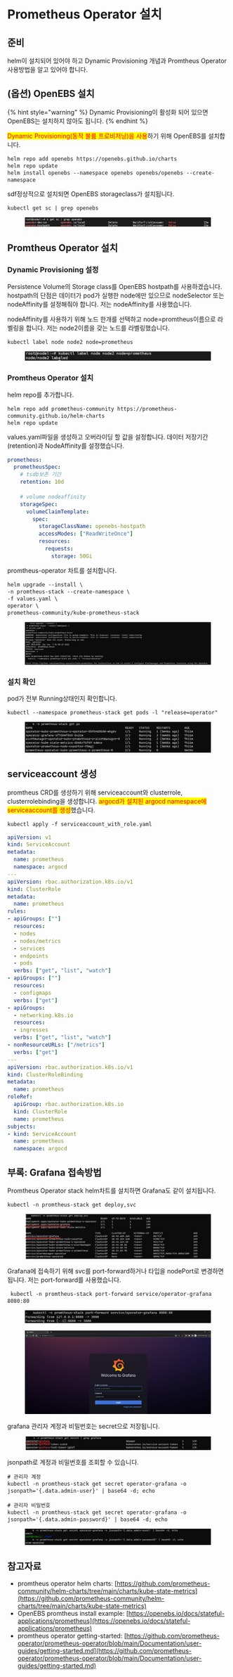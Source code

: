 # Prometheus Operator 설치

## 준비

helm이 설치되어 있어야 하고 Dynamic Provisioning 개념과 Promtheus Operator 사용방법을 알고 있어야 합니다.



## (옵션) OpenEBS 설치

{% hint style="warning" %}
Dynamic Provisioning이 활성화 되어 있으면 OpenEBS는 설치하지 않아도 됩니다.
{% endhint %}

<mark style="color:red;">Dynamic Provisioning(동적 불륨 프로비저닝)을 사용</mark>하기 위해 OpenEBS를 설치합니다.

```shell
helm repo add openebs https://openebs.github.io/charts
helm repo update
helm install openebs --namespace openebs openebs/openebs --create-namespace
```



sdf정상적으로 설치되면 OpenEBS storageclass가 설치됩니다.

```shell
kubectl get sc | grep openebs
```

<figure><img src="../.gitbook/assets/image (11).png" alt=""><figcaption></figcaption></figure>



## Promtheus Operator 설치

### Dynamic Provisioning 설정

Persistence Volume의 Storage class를 OpenEBS hostpath를 사용하겠습니다. hostpath의 단점은 데이터가 pod가 실행한 node에만 있으므로 nodeSelector 또는 nodeAffinity를 설정해줘야 합니다.  저는 nodeAffinity를 사용했습니다.



nodeAffinity를 사용하기 위해 노드 한개를 선택하고 node=promtheus이름으로 라벨링을 합니다. 저는 node2이름을 갖는 노드를 라벨링했습니다.

```shell
kubectl label node node2 node=prometheus
```

<figure><img src="../.gitbook/assets/image (15).png" alt=""><figcaption></figcaption></figure>

### Promtheus Operator 설치

helm repo를 추가합니다.

```shell
helm repo add prometheus-community https://prometheus-community.github.io/helm-charts
helm repo update
```



values.yaml파일을 생성하고 오버라이딩 할 값을 설정합니다. 데이터 저장기간(retention)과 NodeAffinity를 설정했습니다.

```yaml
prometheus:
  prometheusSpec:
    # tsdb보존 기간
    retention: 10d

    # volume nodeaffinity
    storageSpec:
      volumeClaimTemplate:
        spec:
          storageClassName: openebs-hostpath
          accessModes: ["ReadWriteOnce"]
          resources:
            requests:
              storage: 50Gi
```



promtheus-operator 차트를 설치합니다.

```shell
helm upgrade --install \
-n promtheus-stack --create-namespace \
-f values.yaml \
operator \
prometheus-community/kube-prometheus-stack
```

<figure><img src="../.gitbook/assets/image (115).png" alt=""><figcaption></figcaption></figure>

### 설치 확인

pod가 전부 Running상태인지 확인합니다.

```shell
kubectl --namespace prometheus-stack get pods -l "release=operator"
```

<figure><img src="../.gitbook/assets/image (26).png" alt=""><figcaption></figcaption></figure>



## serviceaccount 생성

promtheus CRD를 생성하기 위해 serviceaccount와 clusterrole, clusterrolebinding을 생성합니다. <mark style="color:red;">argocd가 설치된 argocd namespace에 serviceaccount를 생성</mark>했습니다.

```
kubectl apply -f serviceaccount_with_role.yaml
```

```yaml
apiVersion: v1
kind: ServiceAccount
metadata:
  name: prometheus
  namespace: argocd
---
apiVersion: rbac.authorization.k8s.io/v1
kind: ClusterRole
metadata:
  name: prometheus
rules:
- apiGroups: [""]
  resources:
  - nodes
  - nodes/metrics
  - services
  - endpoints
  - pods
  verbs: ["get", "list", "watch"]
- apiGroups: [""]
  resources:
  - configmaps
  verbs: ["get"]
- apiGroups:
  - networking.k8s.io
  resources:
  - ingresses
  verbs: ["get", "list", "watch"]
- nonResourceURLs: ["/metrics"]
  verbs: ["get"]
---
apiVersion: rbac.authorization.k8s.io/v1
kind: ClusterRoleBinding
metadata:
  name: prometheus
roleRef:
  apiGroup: rbac.authorization.k8s.io
  kind: ClusterRole
  name: prometheus
subjects:
- kind: ServiceAccount
  name: prometheus
  namespace: argocd
```



## 부록: Grafana 접속방법

Promtheus Operator stack helm차트를 설치하면 Grafana도 같이 설치됩니다.

```
kubectl -n promtheus-stack get deploy,svc
```

<figure><img src="../.gitbook/assets/image (53).png" alt=""><figcaption></figcaption></figure>

Grafana에 접속하기 위해 svc를 port-forward하거나 타입을 nodePort로 변경하면 됩니다. 저는 port-forward를 사용했습니다.

```shell
 kubectl -n promtheus-stack port-forward service/operator-grafana 8080:80
```

<figure><img src="../.gitbook/assets/image (71).png" alt=""><figcaption></figcaption></figure>

<figure><img src="../.gitbook/assets/image (50).png" alt=""><figcaption></figcaption></figure>



grafana 관리자 계정과 비밀번호는 secret으로 저장됩니다.

<figure><img src="../.gitbook/assets/image (45).png" alt=""><figcaption></figcaption></figure>



jsonpath로 계정과 비밀번호를 조회할 수 있습니다.

```
# 관리자 계정
kubectl -n promtheus-stack get secret operator-grafana -o jsonpath='{.data.admin-user}' | base64 -d; echo

# 관리자 비밀번호
kubectl -n promtheus-stack get secret operator-grafana -o jsonpath='{.data.admin-password}' | base64 -d; echo
```

<figure><img src="../.gitbook/assets/image (37).png" alt=""><figcaption></figcaption></figure>

## 참고자료

* promtheus operator helm charts: [https://github.com/prometheus-community/helm-charts/tree/main/charts/kube-state-metrics](https://github.com/prometheus-community/helm-charts/tree/main/charts/kube-state-metrics)
* OpenEBS promtheus install example: [https://openebs.io/docs/stateful-applications/prometheus](https://openebs.io/docs/stateful-applications/prometheus)
* promtheus operator getting-started: [https://github.com/prometheus-operator/prometheus-operator/blob/main/Documentation/user-guides/getting-started.md](https://github.com/prometheus-operator/prometheus-operator/blob/main/Documentation/user-guides/getting-started.md)
